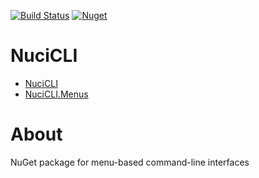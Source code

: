 [![Build Status](https://github.com/hmlendea/nucicli.menus/actions/workflows/dotnet.yml/badge.svg)](https://github.com/hmlendea/nucicli.menus/actions/workflows/dotnet.yml) [![Nuget](https://img.shields.io/nuget/v/NuciCLI.Menus.svg?label=NuciCLI.Menus)](https://www.nuget.org/packages/NuciCLI.Menus/)

# NuciCLI

 - [NuciCLI](https://github.com/hmlendea/nucicli)
 - [NuciCLI.Menus](https://github.com/hmlendea/nucicli.menus)

# About

NuGet package for menu-based command-line interfaces
